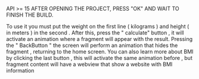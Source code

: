 API >= 15
AFTER OPENING THE PROJECT, PRESS "OK" AND WAIT TO FINISH THE BUILD.

  To use it you must put the weight on the first line ( kilograms ) and height ( in meters ) in the second . After this, press the " calculate" button , it will activate an animation where a fragment will appear with the result.
Pressing the " BackButton " the screen will perform an animation that hides the fragment , returning to the home screen.
  You can also learn more about BMI by clicking the last button , this will activate the same animation before , but
fragment content will have a webview that show a website with BMI information


